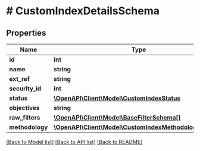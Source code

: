 # # CustomIndexDetailsSchema

## Properties

Name | Type | Description | Notes
------------ | ------------- | ------------- | -------------
**id** | **int** |  |
**name** | **string** |  |
**ext_ref** | **string** |  |
**security_id** | **int** |  | [optional]
**status** | [**\OpenAPI\Client\Model\CustomIndexStatus**](CustomIndexStatus.md) |  |
**objectives** | **string** |  | [optional]
**raw_filters** | [**\OpenAPI\Client\Model\BaseFilterSchema[]**](BaseFilterSchema.md) |  | [optional]
**methodology** | [**\OpenAPI\Client\Model\CustomIndexMethodologySchema**](CustomIndexMethodologySchema.md) |  |

[[Back to Model list]](../../README.md#models) [[Back to API list]](../../README.md#endpoints) [[Back to README]](../../README.md)
